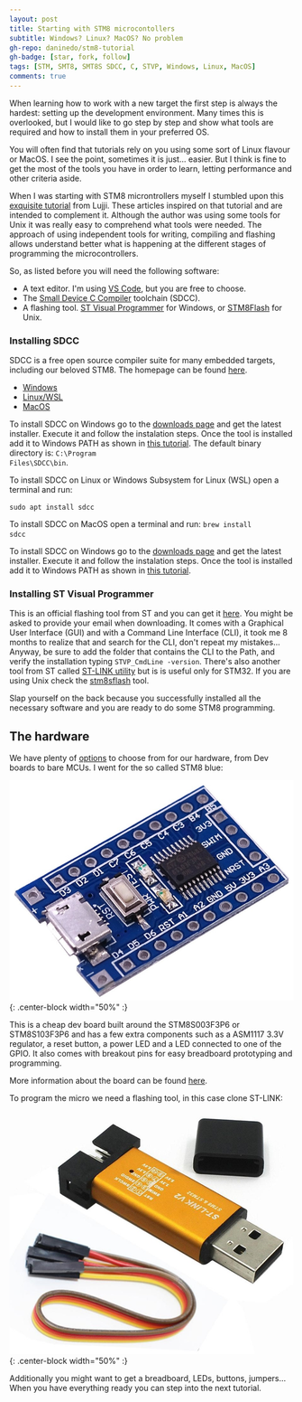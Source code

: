 ```yaml
---
layout: post
title: Starting with STM8 microcontollers
subtitle: Windows? Linux? MacOS? No problem
gh-repo: daninedo/stm8-tutorial
gh-badge: [star, fork, follow]
tags: [STM, SMT8, SMT8S SDCC, C, STVP, Windows, Linux, MacOS]
comments: true
---
```

When learning how to work with a new target the first step is always the hardest: setting up the development environment. Many times this is overlooked, but I would like to go step by step and show what tools are required and how to install them in your preferred OS.

You will often find that tutorials rely on you using some sort of Linux flavour or MacOS. I see the point, sometimes it is just... easier. But I think is fine to get the most of the tools you have in order to learn, letting performance and other criteria aside.

When I was starting with STM8 microntrollers myself I stumbled upon this [exquisite tutorial](https://lujji.github.io/blog/bare-metal-programming-stm8/) from Lujji. These articles inspired on that tutorial and are intended to complement it. Although the author was using some tools for Unix it was really easy to comprehend what tools were needed. The approach of using independent tools for writing, compiling and flashing allows understand better what is happening at the different stages of programming the microcontrollers.

So, as listed before you will need the following software:
- A text editor. I'm using [VS Code](https://code.visualstudio.com/), but you are free to choose.
- The [Small Device C Compiler](http://sdcc.sourceforge.net/) toolchain (SDCC).
- A flashing tool. [ST Visual Programmer](https://www.st.com/en/development-tools/stvp-stm32.html) for Windows, or [STM8Flash](https://github.com/vdudouyt/stm8flash) for Unix.

### Installing SDCC
SDCC is a free open source compiler suite for many embedded targets, including our beloved STM8. The homepage can be found [here](http://sdcc.sourceforge.net/).

<ul id="sdccTabs" class="nav nav-tabs">
    <li class="active"><a href="#sdcc_windows" data-toggle="tab">Windows</a></li>
    <li><a href="#sdcc_linuxwsl" data-toggle="tab">Linux/WSL</a></li>
    <li><a href="#sdcc_macos" data-toggle="tab">MacOS</a></li>
</ul>
  <div class="tab-content">
<div role="tabpanel" class="tab-pane active" id="sdcc_windows">

To install SDCC on Windows go to the <a href="http://sdcc.sourceforge.net/snap.php#Windows">downloads page</a> and get the latest installer. Execute it and follow the instalation steps. Once the tool is installed add it to Windows PATH as shown in <a href="https://www.architectryan.com/2018/03/17/add-to-the-path-on-windows-10/">this tutorial</a>. The default binary directory is: <code>C:\Program Files\SDCC\bin</code>.
</div>

<div role="tabpanel" class="tab-pane" id="sdcc_linuxwsl">

To install SDCC on Linux or Windows Subsystem for Linux (WSL) open a terminal and run:

    sudo apt install sdcc
</div>

<div role="tabpanel" class="tab-pane" id="sdcc_macos">

To install SDCC on MacOS open a terminal and run:
<code>brew install sdcc</code>
</div>
</div>


To install SDCC on Windows go to the [downloads page](http://sdcc.sourceforge.net/snap.php#Windows) and get the latest installer. Execute it and follow the instalation steps. Once the tool is installed add it to Windows PATH as shown in [this tutorial](https://www.architectryan.com/2018/03/17/add-to-the-path-on-windows-10/).

### Installing ST Visual Programmer
This is an official flashing tool from ST and you can get it
[here](https://www.st.com/en/development-tools/stvp-stm32.html). You might be asked
to provide your email when downloading. It comes with a Graphical User Interface (GUI) and with a Command
Line Interface (CLI), it took me 8 months to realize that and search for the CLI, don't repeat my mistakes... Anyway, be sure to add the folder that contains the CLI to the Path, and verify the installation typing `STVP_CmdLine -version`.
There's also another tool from ST called [ST-LINK utility](https://www.st.com/en/development-tools/stsw-link004.html)
but is is useful only for STM32. If you are using Unix check the [stm8sflash](https://github.com/vdudouyt/stm8flash) tool.

Slap yourself on the back because you successfully installed all the necessary
software and you are ready to do some STM8 programming.

## The hardware
We have plenty of [options](https://www.st.com/en/evaluation-tools/stm8-mcu-eval-boards.html#2)
to choose from for our hardware, from Dev boards to bare MCUs. I went for the so
called STM8 blue:

![STM8s](/img/stm8s.jpg){: .center-block width="50%" :}

This is a cheap dev board built around the STM8S003F3P6 or STM8S103F3P6 and has a few extra components such
as a ASM1117 3.3V regulator, a reset button, a power LED and a LED connected to one
of the GPIO. It also comes with breakout pins for easy breadboard prototyping and
programming.

More information about the board can be found
[here](https://tenbaht.github.io/sduino/hardware/stm8blue/).

To program the micro we need a flashing tool, in this case clone ST-LINK:

![ST-LINK](/img/stlink.jpg){: .center-block width="50%" :}

Additionally you might want to get a breadboard, LEDs, buttons, jumpers... When
you have everything ready you can step into the next tutorial.
